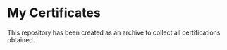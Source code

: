 # My Certificates
This repository has been created as an archive to collect all certifications obtained.
